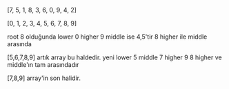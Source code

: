 [7, 5, 1, 8, 3, 6, 0, 9, 4, 2]

[0, 1, 2, 3, 4, 5, 6, 7, 8, 9]


root 8 olduğunda lower 0 higher 9 middle ise 4,5'tir
8 higher ile middle arasında

[5,6,7,8,9] artık array bu haldedir. yeni lower 5 middle 7 higher 9
8 higher ve middle'ın tam arasındadır

[7,8,9] array'in son halidir.